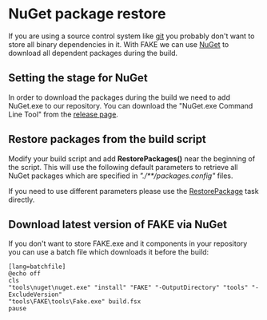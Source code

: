 # NuGet package restore

If you are using a source control system like [git](http://git-scm.com/) you probably don't want to store all binary dependencies in it. 
With FAKE we can use [NuGet](http://nuget.codeplex.com/) to download all dependent packages during the build.

## Setting the stage for NuGet

In order to download the packages during the build we need to add NuGet.exe to our repository. 
You can download the "NuGet.exe Command Line Tool" from the [release page](http://nuget.codeplex.com/releases).

## Restore packages from the build script

Modify your build script and add **RestorePackages()** near the beginning of the script.
This will use the following default parameters to retrieve all NuGet packages which are specified in *"./\*\*/packages.config"* files.

If you need to use different parameters please use the [RestorePackage](apidocs/fake-restorepackagehelper.html) task directly.

## Download latest version of FAKE via NuGet

If you don't want to store FAKE.exe and it components in your repository you can use a batch file which downloads it before the build:

	[lang=batchfile]
	@echo off
	cls
	"tools\nuget\nuget.exe" "install" "FAKE" "-OutputDirectory" "tools" "-ExcludeVersion"
	"tools\FAKE\tools\Fake.exe" build.fsx
	pause